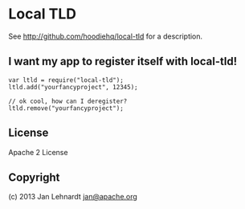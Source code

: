 # Local TLD

See http://github.com/hoodiehq/local-tld for a description.

## I want my app to register itself with local-tld!

    var ltld = require("local-tld");
    ltld.add("yourfancyproject", 12345);

    // ok cool, how can I deregister?
    ltld.remove("yourfancyproject");

## License

Apache 2 License

## Copyright

(c) 2013 Jan Lehnardt <jan@apache.org>
